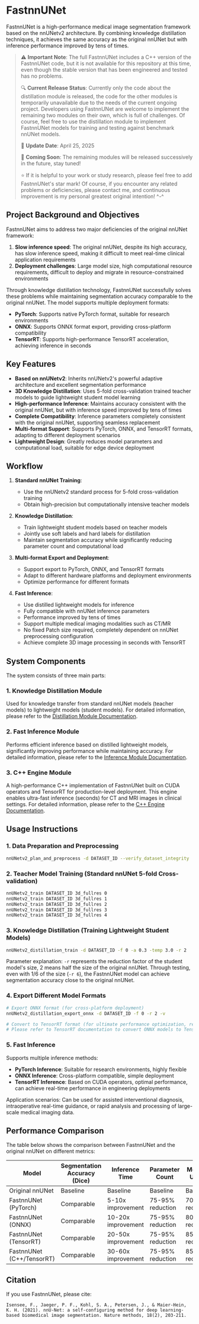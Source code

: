 # FastnnUNet

FastnnUNet is a high-performance medical image segmentation framework based on the nnUNetv2 architecture. By combining knowledge distillation techniques, it achieves the same accuracy as the original nnUNet but with inference performance improved by tens of times.

> ⚠️ **Important Note**: The full FastnnUNet includes a C++ version of the FastnnUNet code, but it is not available for this repository at this time, even though the stable version that has been engineered and tested has no problems.
> 
> 🔍 **Current Release Status**: Currently only the code about the distillation module is released, the code for the other modules is temporarily unavailable due to the needs of the current ongoing project. Developers using FastnnUNet are welcome to implement the remaining two modules on their own, which is full of challenges. Of course, feel free to use the distillation module to implement FastnnUNet models for training and testing against benchmark nnUNet models.
>
> 🚀 **Update Date**: April 25, 2025
> 
> 🚀 **Coming Soon**: The remaining modules will be released successively in the future, stay tuned!
> 
> ⭐ If it is helpful to your work or study research, please feel free to add FastnnUNet's star mark! Of course, if you encounter any related problems or deficiencies, please contact me, and continuous improvement is my personal greatest original intention! ^-^

## Project Background and Objectives

FastnnUNet aims to address two major deficiencies of the original nnUNet framework:
1. **Slow inference speed**: The original nnUNet, despite its high accuracy, has slow inference speed, making it difficult to meet real-time clinical application requirements
2. **Deployment challenges**: Large model size, high computational resource requirements, difficult to deploy and migrate in resource-constrained environments

Through knowledge distillation technology, FastnnUNet successfully solves these problems while maintaining segmentation accuracy comparable to the original nnUNet. The model supports multiple deployment formats:
- **PyTorch**: Supports native PyTorch format, suitable for research environments
- **ONNX**: Supports ONNX format export, providing cross-platform compatibility
- **TensorRT**: Supports high-performance TensorRT acceleration, achieving inference in seconds

## Key Features

- **Based on nnUNetv2**: Inherits nnUNetv2's powerful adaptive architecture and excellent segmentation performance
- **3D Knowledge Distillation**: Uses 5-fold cross-validation trained teacher models to guide lightweight student model learning
- **High-performance Inference**: Maintains accuracy consistent with the original nnUNet, but with inference speed improved by tens of times
- **Complete Compatibility**: Inference parameters completely consistent with the original nnUNet, supporting seamless replacement
- **Multi-format Support**: Supports PyTorch, ONNX, and TensorRT formats, adapting to different deployment scenarios
- **Lightweight Design**: Greatly reduces model parameters and computational load, suitable for edge device deployment

## Workflow

1. **Standard nnUNet Training**:
   - Use the nnUNetv2 standard process for 5-fold cross-validation training
   - Obtain high-precision but computationally intensive teacher models

2. **Knowledge Distillation**:
   - Train lightweight student models based on teacher models
   - Jointly use soft labels and hard labels for distillation
   - Maintain segmentation accuracy while significantly reducing parameter count and computational load

3. **Multi-format Export and Deployment**:
   - Support export to PyTorch, ONNX, and TensorRT formats
   - Adapt to different hardware platforms and deployment environments
   - Optimize performance for different formats

4. **Fast Inference**:
   - Use distilled lightweight models for inference
   - Fully compatible with nnUNet inference parameters
   - Performance improved by tens of times
   - Support multiple medical imaging modalities such as CT/MR
   - No fixed Patch size required, completely dependent on nnUNet preprocessing configuration
   - Achieve complete 3D image processing in seconds with TensorRT

## System Components

The system consists of three main parts:

### 1. Knowledge Distillation Module

Used for knowledge transfer from standard nnUNet models (teacher models) to lightweight models (student models). For detailed information, please refer to the [Distillation Module Documentation](./distillation/README.md).

### 2. Fast Inference Module

Performs efficient inference based on distilled lightweight models, significantly improving performance while maintaining accuracy. For detailed information, please refer to the [Inference Module Documentation](./inference/README.md).

### 3. C++ Engine Module

A high-performance C++ implementation of FastnnUNet built on CUDA operators and TensorRT for production-level deployment. This engine enables ultra-fast inference (seconds) for CT and MRI images in clinical settings. For detailed information, please refer to the [C++ Engine Documentation](./engine/README.md).

## Usage Instructions

### 1. Data Preparation and Preprocessing

```bash
nnUNetv2_plan_and_preprocess -d DATASET_ID --verify_dataset_integrity
```

### 2. Teacher Model Training (Standard nnUNet 5-fold Cross-validation)

```bash
nnUNetv2_train DATASET_ID 3d_fullres 0
nnUNetv2_train DATASET_ID 3d_fullres 1
nnUNetv2_train DATASET_ID 3d_fullres 2
nnUNetv2_train DATASET_ID 3d_fullres 3
nnUNetv2_train DATASET_ID 3d_fullres 4
```

### 3. Knowledge Distillation (Training Lightweight Student Models)

```bash
nnUNetv2_distillation_train -d DATASET_ID -f 0 -a 0.3 -temp 3.0 -r 2
```

Parameter explanation: `-r` represents the reduction factor of the student model's size, 2 means half the size of the original nnUNet. Through testing, even with 1/6 of the size (`-r 6`), the FastnnUNet model can achieve segmentation accuracy close to the original nnUNet.

### 4. Export Different Model Formats

```bash
# Export ONNX format (for cross-platform deployment)
nnUNetv2_distillation_export_onnx -d DATASET_ID -f 0 -r 2 -v

# Convert to TensorRT format (for ultimate performance optimization, requires additional steps)
# Please refer to TensorRT documentation to convert ONNX models to TensorRT engines
```

### 5. Fast Inference

Supports multiple inference methods:
- **PyTorch Inference**: Suitable for research environments, highly flexible
- **ONNX Inference**: Cross-platform compatible, simple deployment
- **TensorRT Inference**: Based on CUDA operators, optimal performance, can achieve real-time performance in engineering deployments

Application scenarios: Can be used for assisted interventional diagnosis, intraoperative real-time guidance, or rapid analysis and processing of large-scale medical imaging data.

## Performance Comparison

The table below shows the comparison between FastnnUNet and the original nnUNet on different metrics:

| Model | Segmentation Accuracy (Dice) | Inference Time | Parameter Count | Memory Usage | Deployment Difficulty |
|------|---------------|---------|-------|---------|---------|
| Original nnUNet | Baseline | Baseline | Baseline | Baseline | Complex |
| FastnnUNet (PyTorch) | Comparable | 5-10x improvement | 75-95% reduction | 70% reduction | Medium |
| FastnnUNet (ONNX) | Comparable | 10-20x improvement | 75-95% reduction | 80% reduction | Simple |
| FastnnUNet (TensorRT) | Comparable | 20-50x improvement | 75-95% reduction | 85% reduction | Medium |
| FastnnUNet (C++/TensorRT) | Comparable | 30-60x improvement | 75-95% reduction | 85% reduction | Production-ready |

## Citation

If you use FastnnUNet, please cite:

```
Isensee, F., Jaeger, P. F., Kohl, S. A., Petersen, J., & Maier-Hein, K. H. (2021). nnU-Net: a self-configuring method for deep learning-based biomedical image segmentation. Nature methods, 18(2), 203-211.
``` 